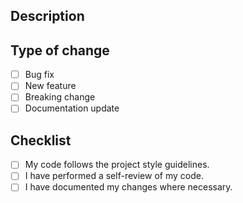 ## Description
<!-- Please include a summary of the change and the issue it fixes. -->

## Type of change
- [ ] Bug fix
- [ ] New feature
- [ ] Breaking change
- [ ] Documentation update

## Checklist
- [ ] My code follows the project style guidelines.
- [ ] I have performed a self-review of my code.
- [ ] I have documented my changes where necessary.
